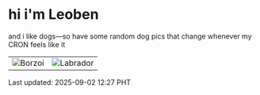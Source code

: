 # hi i'm Leoben

and i like dogs—so have some random dog pics that change whenever my CRON feels like it

|  |  |
|--------|----------|
| ![Borzoi](https://random-dog-vercel.vercel.app/api/random-borzoi?v=1756787279) | ![Labrador](https://random-dog-vercel.vercel.app/api/random-labrador?v=1756787279) |

Last updated: 2025-09-02 12:27 PHT
